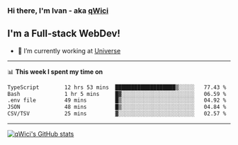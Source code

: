 ### Hi there, I'm Ivan - aka [qWici][website]

## I'm a Full-stack WebDev!
- 🔭 I’m currently working at [Universe][universe]

---

📊 **This week I spent my time on**
<!--START_SECTION:waka-->

```txt
TypeScript        12 hrs 53 mins  ███████████████████▒░░░░░   77.43 %
Bash              1 hr 5 mins     █▓░░░░░░░░░░░░░░░░░░░░░░░   06.59 %
.env file         49 mins         █▒░░░░░░░░░░░░░░░░░░░░░░░   04.92 %
JSON              48 mins         █▒░░░░░░░░░░░░░░░░░░░░░░░   04.84 %
CSV/TSV           25 mins         ▓░░░░░░░░░░░░░░░░░░░░░░░░   02.57 %
```

<!--END_SECTION:waka-->

---

[![qWici's GitHub stats](https://github-readme-stats.vercel.app/api?username=qWici)](https://github.com/qWici/github-readme-stats)

[website]: https://devkucher.com
[twitter]: https://twitter.com/KucherDev
[linkedin]: https://www.linkedin.com/in/ivankucher
[universe]: https://universeapps.limited
